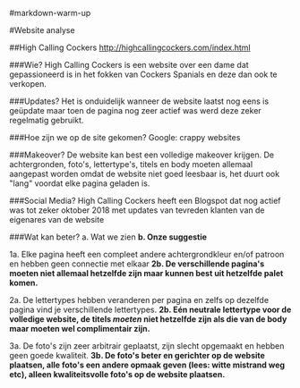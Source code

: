#markdown-warm-up



#Website analyse

##High Calling Cockers
http://highcallingcockers.com/index.html

###Wie?
High Calling Cockers is een website over een dame dat gepassioneerd is in het fokken van Cockers Spanials en deze dan ook te verkopen.

###Updates?
Het is onduidelijk wanneer de website laatst nog eens is geüpdate maar toen de pagina nog zeer actief was werd deze zeker regelmatig gebruikt.

###Hoe zijn we op de site gekomen?
Google: crappy websites

###Makeover?
De website kan best een volledige makeover krijgen. De achtergronden, foto's, lettertype's, titels en body moeten allemaal aangepast worden omdat de website niet goed leesbaar is, het duurt ook "lang" voordat elke pagina geladen is.

###Social Media?
High Calling Cockers heeft een Blogspot dat nog actief was tot zeker oktober 2018 met updates van tevreden klanten van de eigenares van de website



###Wat kan beter?
a. Wat we zien
**b. Onze suggestie**

1a. Elke pagina heeft een compleet andere achtergrondkleur en/of patroon en hebben geen connectie met elkaar
**2b. De verschillende pagina's moeten niet allemaal hetzelfde zijn maar kunnen best uit hetzelfde palet komen.**

2a. De lettertypes hebben veranderen per pagina en zelfs op dezelfde pagina vind je verschillende lettertypes.
**2b. Eén neutrale lettertype voor de volledige website, de titels *moeten* niet hetzelfde zijn als die van de body maar moeten wel complimentair zijn.**


3a. De foto's zijn zeer arbitrair geplaatst, zijn slecht opgemaakt en hebben geen goede kwaliteit.
**3b. De foto's beter en gerichter op de website plaatsen, alle foto's een andere opmaak geven (lees: witte mistrand weg etc), alleen kwaliteitsvolle foto's op de website plaatsen.**



